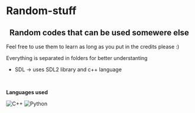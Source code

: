 # Random-stuff
<h2 align="center">Random codes that can be used somewere else</h2>

Feel free to use them to learn as long as you put in the credits please :)


Everything is separated in folders for better understanting

- SDL -> uses SDL2 library and c++ language


<br>

**Languages used**

![C++](https://img.shields.io/badge/C%2B%2B-00599C?style=for-the-badge&logo=c%2B%2B&logoColor=white)
![Python](https://img.shields.io/badge/Python-14354C?style=for-the-badge&logo=python&logoColor=white)


